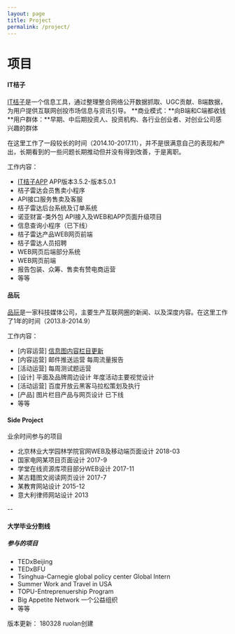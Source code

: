 ```yaml
---
layout: page
title: Project
permalink: /project/
---
```


# 项目
#### IT桔子 
[IT桔子](https://www.itjuzi.com/)是一个信息工具，通过整理整合网络公开数据抓取、UGC贡献、B端数据，为用户提供互联网创投市场信息与资讯引导。
**商业模式：**向B端和C端都收钱
**用户群体：**早期、中后期投资人、投资机构、各行业创业者、对创业公司感兴趣的群体

在这里工作了一段较长的时间（2014.10-2017.11），并不是很满意自己的表现和产出，长期看到的一些问题长期推动但并没有得到改善，于是离职。

工作内容：

* [IT桔子APP](https://itunes.apple.com/cn/app/id915709839) APP版本3.5.2-版本5.0.1
* 桔子雷达会员售卖小程序
* API接口服务售卖及客服
* 桔子雷达后台系统及订单系统
* 诺亚财富-类外包 API接入及WEB和APP页面升级项目
* 信息查询小程序（已下线）
* 桔子雷达产品WEB网页前端
* 桔子雷达人员招聘
* WEB网页后端部分系统
* WEB网页前端
* 报告包装、众筹、售卖有赞电商运营
* 等等

#### 品玩
[品玩](http://www.pingwest.com/)是一家科技媒体公司，主要生产互联网圈的新闻、以及深度内容。在这里工作了1年的时间（2013.8-2014.9）

工作内容：

* [内容运营] [信息图内容栏目更新](http://www.pingwest.com/?s=pingraphic)
* [内容运营] 邮件推送运营 每周流量报告
* [活动运营] 每周测试题运营 
* [设计] 平面及品牌周边设计 年度活动主要视觉设计
* [活动运营] 百度开放云黑客马拉松策划及执行
* [产品] 图片栏目产品与网页设计 已下线
* 等等

#### Side Project
业余时间参与的项目

* 北京林业大学园林学院官网WEB及移动端页面设计 2018-03
* 国家电网某项目页面设计 2017-9
* 学堂在线资源库项目部分WEB设计 2017-11
* 某古籍图文阅读网页设计 2017-7
* 某教育网站设计 2015-12
* 意大利律师网站设计 2013

--
#### 大学毕业分割线
##### 参与的项目
* TEDxBeijing
* TEDxBFU
* Tsinghua-Carnegie global policy center Global Intern
* Summer Work and Travel in USA
* TOPU-Entreprenuership Program 
* Big Appetite Network 一个公益组织
* 等等

版本更新：
180328 ruolan创建

